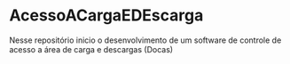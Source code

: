 # AcessoACargaEDEscarga
Nesse repositório inicio o desenvolvimento de um software de controle de acesso a área de carga e descargas (Docas)
